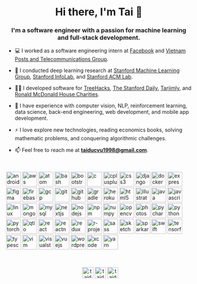 <h1 align="center">Hi there, I'm Tai 👋</h1>
<h3 align="center">I'm a software engineer with a passion for machine learning and full-stack development.</h3>


- 💻 I worked as a software engineering intern at [Facebook](https://www.facebook.com) and [Vietnam Posts and Telecommunications Group](https://vnpt.com.vn/english).

- 🔭 I conducted deep learning research at [Stanford Machine Learning Group](https://stanfordmlgroup.github.io), [Stanford InfoLab](http://infolab.stanford.edu/), and [Stanford ACM Lab](https://stanfordacm.com/).

- 👨‍💻 I developed software for [TreeHacks](https://www.treehacks.com/), [The Stanford Daily](https://www.stanforddaily.com/), [Tarjimly](https://www.tarjim.ly/en), and [Ronald McDonald House Charities](https://rmhcsd.org/).

- 📝 I have experience with computer vision, NLP, reinforcement learning, data science, back-end engineering, web development, and mobile app development.

- ⚡ I love explore new technologies, reading economics books, solving mathematic problems, and conquering algorithmic challenges.

- 📫 Feel free to reach me at **taiducvu1998@gmail.com**.

<br />
<p align="left">
  <img src="https://devicons.github.io/devicon/devicon.git/icons/android/android-original-wordmark.svg" alt="android" width="40" height="40"/>
  <img src="https://devicons.github.io/devicon/devicon.git/icons/amazonwebservices/amazonwebservices-original-wordmark.svg" alt="aws" width="40" height="40"/>
  <img src="https://devicons.github.io/devicon/devicon.git/icons/atom/atom-original.svg" alt="atom" width="40" height="40"/>
  <img src="https://www.vectorlogo.zone/logos/gnu_bash/gnu_bash-icon.svg" alt="bash" width="40" height="40"/>
  <img src="https://devicons.github.io/devicon/devicon.git/icons/bootstrap/bootstrap-plain.svg" alt="bootstrap" width="40" height="40"/>
  <img src="https://devicons.github.io/devicon/devicon.git/icons/c/c-original.svg" alt="c" width="40" height="40"/>
  <img src="https://devicons.github.io/devicon/devicon.git/icons/cplusplus/cplusplus-original.svg" alt="cplusplus" width="40" height="40"/>
  <img src="https://devicons.github.io/devicon/devicon.git/icons/css3/css3-original-wordmark.svg" alt="css3" width="40" height="40"/>
  <img src="https://devicons.github.io/devicon/devicon.git/icons/django/django-original.svg" alt="django" width="40" height="40"/>
  <img src="https://devicons.github.io/devicon/devicon.git/icons/docker/docker-original-wordmark.svg" alt="docker" width="40" height="40"/>
  <img src="https://devicons.github.io/devicon/devicon.git/icons/express/express-original-wordmark.svg" alt="express" width="40" height="40"/>
  <img src="https://www.vectorlogo.zone/logos/figma/figma-icon.svg" alt="figma" width="40" height="40"/>
  <img src="https://www.vectorlogo.zone/logos/firebase/firebase-icon.svg" alt="firebase" width="40" height="40"/>
  <img src="https://www.vectorlogo.zone/logos/google_cloud/google_cloud-icon.svg" alt="gcp" width="40" height="40"/>
  <img src="https://www.vectorlogo.zone/logos/git-scm/git-scm-icon.svg" alt="git" width="40" height="40"/>
  <img src="https://devicons.github.io/devicon/devicon.git/icons/github/github-original.svg" alt="github" width="40" height="40"/>
  <img src="https://devicons.github.io/devicon/devicon.git/icons/gradle/gradle-plain.svg" alt="gradle" width="40" height="40"/>
  <img src="https://devicons.github.io/devicon/devicon.git/icons/heroku/heroku-original.svg" alt="heroku" width="40" height="40"/>
  <img src="https://devicons.github.io/devicon/devicon.git/icons/html5/html5-original-wordmark.svg" alt="html5" width="40" height="40"/>
  <img src="https://devicons.github.io/devicon/devicon.git/icons/illustrator/illustrator-plain.svg" alt="illustrator" width="40" height="40"/>
  <img src="https://devicons.github.io/devicon/devicon.git/icons/java/java-original-wordmark.svg" alt="java" width="40" height="40"/>
  <img src="https://devicons.github.io/devicon/devicon.git/icons/javascript/javascript-original.svg" alt="javascript" width="40" height="40"/>
  <img src="https://devicons.github.io/devicon/devicon.git/icons/linux/linux-original.svg" alt="linux" width="40" height="40"/>
  <img src="https://devicons.github.io/devicon/devicon.git/icons/mongodb/mongodb-original-wordmark.svg" alt="mongodb" width="40" height="40"/>
  <img src="https://devicons.github.io/devicon/devicon.git/icons/mysql/mysql-original-wordmark.svg" alt="mysql" width="40" height="40"/>
  <img src="https://cdn.worldvectorlogo.com/logos/nextjs-3.svg" alt="nextjs" width="40" height="40"/>
  <img src="https://devicons.github.io/devicon/devicon.git/icons/nodejs/nodejs-original-wordmark.svg" alt="nodejs" width="40" height="40"/>
  <img src="https://devicons.github.io/devicon/devicon.git/icons/npm/npm-original-wordmark.svg" alt="npm" width="40" height="40"/>
  <img src="https://www.vectorlogo.zone/logos/numpy/numpy-icon.svg" alt="numpy" width="40" height="40"/>
  <img src="https://www.vectorlogo.zone/logos/opencv/opencv-icon.svg" alt="opencv" width="40" height="40"/>
  <img src="https://devicons.github.io/devicon/devicon.git/icons/photoshop/photoshop-plain.svg" alt="photoshop" width="40" height="40"/>
  <img src="https://devicons.github.io/devicon/devicon.git/icons/pycharm/pycharm-original.svg" alt="pycharm" width="40" height="40"/>
  <img src="https://devicons.github.io/devicon/devicon.git/icons/python/python-original.svg" alt="python" width="40" height="40"/>
  <img src="https://www.vectorlogo.zone/logos/pytorch/pytorch-icon.svg" alt="pytorch" width="40" height="40"/>
  <img src="https://www.vectorlogo.zone/logos/qtio/qtio-icon.svg" alt="qtio" width="40" height="40"/>
  <img src="https://devicons.github.io/devicon/devicon.git/icons/react/react-original-wordmark.svg" alt="react" width="40" height="40"/>
  <img src="https://reactnative.dev/img/header_logo.svg" alt="reactnative" width="40" height="40"/>
  <img src="https://devicons.github.io/devicon/devicon.git/icons/redux/redux-original.svg" alt="redux" width="40" height="40"/>
  <img src="https://www.vectorlogo.zone/logos/r-project/r-project-icon.svg" alt="r-project" width="40" height="40"/>
  <img src="https://devicons.github.io/devicon/devicon.git/icons/sass/sass-original.svg" alt="sass" width="40" height="40"/>
  <img src="https://www.vectorlogo.zone/logos/sketchapp/sketchapp-icon.svg" alt="sketch" width="40" height="40"/>
  <img src="https://user-images.githubusercontent.com/46636857/92527858-969a1180-f1dc-11ea-9a6e-052192fd6d12.png" alt="sparkar" width="40" height="40"/>
  <img src="https://devicons.github.io/devicon/devicon.git/icons/swift/swift-original-wordmark.svg" alt="swift" width="40" height="40"/>
  <img src="https://www.vectorlogo.zone/logos/tensorflow/tensorflow-icon.svg" alt="tensorflow" width="40" height="40"/>
  <img src="https://devicons.github.io/devicon/devicon.git/icons/typescript/typescript-original.svg" alt="typescript" width="40" height="40"/>
  <img src="https://devicons.github.io/devicon/devicon.git/icons/vim/vim-original.svg" alt="vim" width="40" height="40"/>
  <img src="https://devicons.github.io/devicon/devicon.git/icons/visualstudio/visualstudio-plain.svg" alt="visualstudio" width="40" height="40"/>
  <img src="https://devicons.github.io/devicon/devicon.git/icons/vuejs/vuejs-original-wordmark.svg" alt="vuejs" width="40" height="40"/>
  <img src="https://devicons.github.io/devicon/devicon.git/icons/wordpress/wordpress-plain.svg" alt="wordpress" width="40" height="40"/>
  <img src="https://www.vectorlogo.zone/logos/apple_xcode/apple_xcode-icon.svg" alt="xcode" width="40" height="40"/>
  <img src="https://devicons.github.io/devicon/devicon.git/icons/yarn/yarn-original.svg" alt="yarn" width="40" height="40"/>
  &nbsp;
</p>

<br />
<p align="center"> 
  &nbsp;
  <a href="https://linkedin.com/in/taiducvu" target="blank"><img align="center" src="https://cdn.jsdelivr.net/npm/simple-icons@3.0.1/icons/linkedin.svg" alt="taiducvu" height="30" width="30" /></a>
  <a href="mailto:taiducvu1998@gmail.com" target="blank"><img align="center" src="https://cdn.jsdelivr.net/npm/simple-icons@3.0.1/icons/gmail.svg" alt="taiducvu" height="30" width="30" /></a>
  <a href="https://github.com/taivu1998" target="blank"><img align="center" src="https://cdn.jsdelivr.net/npm/simple-icons@3.0.1/icons/github.svg" alt="taiducvu" height="30" width="30" /></a>
</p>
